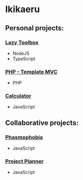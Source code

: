 # Ikikaeru

## Personal projects:

### [Lazy Toolbox](https://github.com/FriquetLuca/lazy-toolbox)
  - NodeJS
  - TypeScript  
### [PHP - Template MVC](https://github.com/FriquetLuca/MVC_PHP)
  - PHP  
### [Calculator](https://github.com/FriquetLuca/Calculator-project)
  - JavaScript

## Collaborative projects:

### [Phasmophobia](https://github.com/FriquetLuca/Journal-Phasmophobia)
  - JavaScript
### [Project Planner](https://github.com/FriquetLuca/Project-Planner)
  - JavaScript
